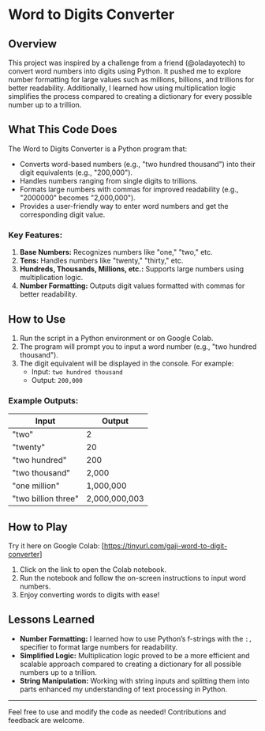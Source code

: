 # Word to Digits Converter

## Overview
This project was inspired by a challenge from a friend (@oladayotech) to convert word numbers into digits using Python. It pushed me to explore number formatting for large values such as millions, billions, and trillions for better readability. Additionally, I learned how using multiplication logic simplifies the process compared to creating a dictionary for every possible number up to a trillion.

## What This Code Does
The Word to Digits Converter is a Python program that:
- Converts word-based numbers (e.g., "two hundred thousand") into their digit equivalents (e.g., "200,000").
- Handles numbers ranging from single digits to trillions.
- Formats large numbers with commas for improved readability (e.g., "2000000" becomes "2,000,000").
- Provides a user-friendly way to enter word numbers and get the corresponding digit value.

### Key Features:
1. **Base Numbers:** Recognizes numbers like "one," "two," etc.
2. **Tens:** Handles numbers like "twenty," "thirty," etc.
3. **Hundreds, Thousands, Millions, etc.:** Supports large numbers using multiplication logic.
4. **Number Formatting:** Outputs digit values formatted with commas for better readability.

## How to Use
1. Run the script in a Python environment or on Google Colab.
2. The program will prompt you to input a word number (e.g., "two hundred thousand").
3. The digit equivalent will be displayed in the console. For example:
   - Input: `two hundred thousand`
   - Output: `200,000`

### Example Outputs:
| Input                  | Output    |
|------------------------|-----------|
| "two"                 | 2         |
| "twenty"              | 20        |
| "two hundred"         | 200       |
| "two thousand"        | 2,000     |
| "one million"         | 1,000,000 |
| "two billion three"   | 2,000,000,003 |

## How to Play
Try it here on Google Colab: [https://tinyurl.com/gaji-word-to-digit-converter]

1. Click on the link to open the Colab notebook.
2. Run the notebook and follow the on-screen instructions to input word numbers.
3. Enjoy converting words to digits with ease!

## Lessons Learned
- **Number Formatting:** I learned how to use Python’s f-strings with the `:,` specifier to format large numbers for readability.
- **Simplified Logic:** Multiplication logic proved to be a more efficient and scalable approach compared to creating a dictionary for all possible numbers up to a trillion.
- **String Manipulation:** Working with string inputs and splitting them into parts enhanced my understanding of text processing in Python.

---
Feel free to use and modify the code as needed! Contributions and feedback are welcome.

